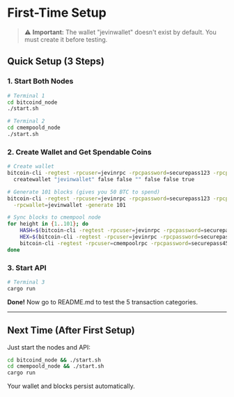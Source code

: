 # First-Time Setup

> ⚠️ **Important:** The wallet "jevinwallet" doesn't exist by default. You must create it before testing.

## Quick Setup (3 Steps)

### 1. Start Both Nodes

```bash
# Terminal 1
cd bitcoind_node
./start.sh

# Terminal 2
cd cmempoold_node
./start.sh
```

### 2. Create Wallet and Get Spendable Coins

```bash
# Create wallet
bitcoin-cli -regtest -rpcuser=jevinrpc -rpcpassword=securepass123 -rpcport=18332 \
  createwallet "jevinwallet" false false "" false false true

# Generate 101 blocks (gives you 50 BTC to spend)
bitcoin-cli -regtest -rpcuser=jevinrpc -rpcpassword=securepass123 -rpcport=18332 \
  -rpcwallet=jevinwallet -generate 101

# Sync blocks to cmempool node
for height in {1..101}; do
    HASH=$(bitcoin-cli -regtest -rpcuser=jevinrpc -rpcpassword=securepass123 -rpcport=18332 getblockhash $height)
    HEX=$(bitcoin-cli -regtest -rpcuser=jevinrpc -rpcpassword=securepass123 -rpcport=18332 getblock $HASH 0)
    bitcoin-cli -regtest -rpcuser=cmempoolrpc -rpcpassword=securepass456 -rpcport=19443 submitblock "$HEX" > /dev/null 2>&1
done
```

### 3. Start API

```bash
# Terminal 3
cargo run
```

**Done!** Now go to README.md to test the 5 transaction categories.

---

## Next Time (After First Setup)

Just start the nodes and API:
```bash
cd bitcoind_node && ./start.sh
cd cmempoold_node && ./start.sh
cargo run
```

Your wallet and blocks persist automatically.
